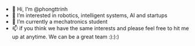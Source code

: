 - 👋 Hi, I’m @phongttrinh
- 👀 I’m interested in robotics, intelligent systems, AI and startups
- 🌱 I’m currently a mechatronics student
- 📫 if you think we have the same interests and please feel free to hit me up at anytime. We can be a great team :):):)

<!---
phongttrinh/phongttrinh is a ✨ special ✨ repository because its `README.md` (this file) appears on your GitHub profile.
You can click the Preview link to take a look at your changes.
--->
